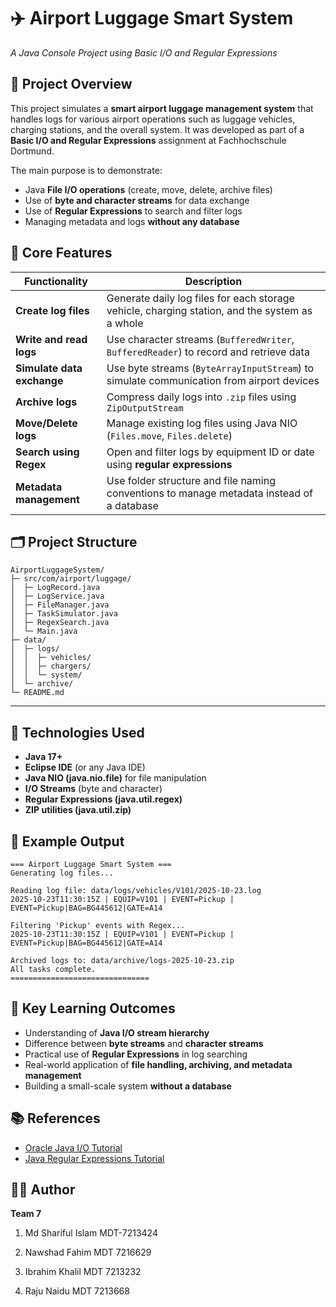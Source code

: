 
# ✈️ Airport Luggage Smart System

*A Java Console Project using Basic I/O and Regular Expressions*

## 📘 Project Overview

This project simulates a **smart airport luggage management system** that handles logs for various airport operations such as luggage vehicles, charging stations, and the overall system.
It was developed as part of a **Basic I/O and Regular Expressions** assignment at Fachhochschule Dortmund.

The main purpose is to demonstrate:

* Java **File I/O operations** (create, move, delete, archive files)
* Use of **byte and character streams** for data exchange
* Use of **Regular Expressions** to search and filter logs
* Managing metadata and logs **without any database**


## 🧠 Core Features

| Functionality              | Description                                                                                    |
| -------------------------- | ---------------------------------------------------------------------------------------------- |
| **Create log files**       | Generate daily log files for each storage vehicle, charging station, and the system as a whole |
| **Write and read logs**    | Use character streams (`BufferedWriter`, `BufferedReader`) to record and retrieve data         |
| **Simulate data exchange** | Use byte streams (`ByteArrayInputStream`) to simulate communication from airport devices       |
| **Archive logs**           | Compress daily logs into `.zip` files using `ZipOutputStream`                                  |
| **Move/Delete logs**       | Manage existing log files using Java NIO (`Files.move`, `Files.delete`)                        |
| **Search using Regex**     | Open and filter logs by equipment ID or date using **regular expressions**                     |
| **Metadata management**    | Use folder structure and file naming conventions to manage metadata instead of a database      |


## 🗂️ Project Structure

```
AirportLuggageSystem/
├─ src/com/airport/luggage/
│  ├─ LogRecord.java
│  ├─ LogService.java
│  ├─ FileManager.java
│  ├─ TaskSimulator.java
│  ├─ RegexSearch.java
│  └─ Main.java
├─ data/
│  ├─ logs/
│  │  ├─ vehicles/
│  │  ├─ chargers/
│  │  └─ system/
│  └─ archive/
└─ README.md
```

---

## 🧰 Technologies Used

* **Java 17+**
* **Eclipse IDE** (or any Java IDE)
* **Java NIO (java.nio.file)** for file manipulation
* **I/O Streams** (byte and character)
* **Regular Expressions (java.util.regex)**
* **ZIP utilities (java.util.zip)**


## 📄 Example Output

```
=== Airport Luggage Smart System ===
Generating log files...

Reading log file: data/logs/vehicles/V101/2025-10-23.log
2025-10-23T11:30:15Z | EQUIP=V101 | EVENT=Pickup | EVENT=Pickup|BAG=BG445612|GATE=A14

Filtering 'Pickup' events with Regex...
2025-10-23T11:30:15Z | EQUIP=V101 | EVENT=Pickup | EVENT=Pickup|BAG=BG445612|GATE=A14

Archived logs to: data/archive/logs-2025-10-23.zip
All tasks complete.
===============================
```


## 🧩 Key Learning Outcomes

* Understanding of **Java I/O stream hierarchy**
* Difference between **byte streams** and **character streams**
* Practical use of **Regular Expressions** in log searching
* Real-world application of **file handling, archiving, and metadata management**
* Building a small-scale system **without a database**


## 📚 References

* [Oracle Java I/O Tutorial](https://docs.oracle.com/javase/tutorial/essential/io/index.html)
* [Java Regular Expressions Tutorial](https://docs.oracle.com/javase/tutorial/essential/regex/)


## 👨‍💻 Author

**Team 7**
1. Md Shariful Islam MDT-7213424

2. Nawshad Fahim MDT 7216629

3. Ibrahim Khalil MDT 7213232

4. Raju Naidu MDT 7213668
